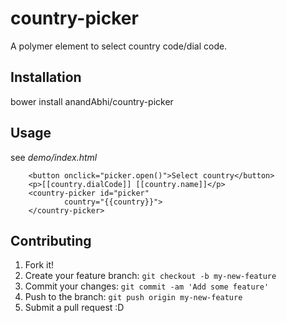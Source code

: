 # country-picker

A polymer element to select country code/dial code.

## Installation

bower install anandAbhi/country-picker

## Usage 
 see _demo/index.html_
```
    <button onclick="picker.open()">Select country</button>
    <p>[[country.dialCode]] [[country.name]]</p>
    <country-picker id="picker"
            country="{{country}}">
    </country-picker>
```

## Contributing

1. Fork it!
2. Create your feature branch: `git checkout -b my-new-feature`
3. Commit your changes: `git commit -am 'Add some feature'`
4. Push to the branch: `git push origin my-new-feature`
5. Submit a pull request :D